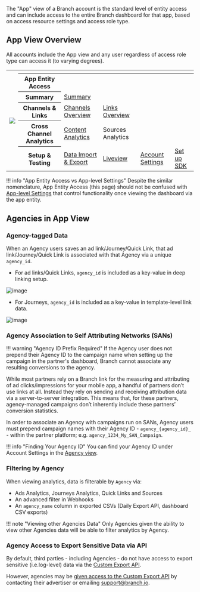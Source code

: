 The "App" view of a Branch account is the standard level of entity access and can include access to the entire Branch dashboard for that app, based on access resource settings and access role type.

## App View Overview

All accounts include the App view and any user regardless of access role type can access it (to varying degrees).

<table>
  <tr>
    <th rowspan="7"><img src="/_assets/img/pages/dashboard/access-levels/app-level-nav.png"></th>
  </tr>
	<tr>
		<th></th>
		<th></th>
		<th></th>
		<th></th>
    <th></th>
	</tr>
	<tr>
		<th><b>App Entity Access</b></th>
		<th></th>
		<th></th>
		<th></th>
    <th></th>
	</tr>
  <tr>
		<th><b>Summary</b></th>
		<td><a href="/dashboard/analytics">Summary</a></td>
		<td></td>
		<td></td>
    <td></td>
	</tr>
	<tr>
		<th><b>Channels & Links</b></th>
		<td><a href="/resources/branch-channels/">Channels Overview</a></td>
    <td><a href="/links/branch-links-overview/">Links Overview</a></td>
		<td></td>
    <td></td>
  </tr>
	<tr>
		<th><b>Cross Channel Analytics</b></th>
		<td><a href="/activity-reports-analytics/content-analytics/">Content Analytics</a></td>
		<td>Sources Analytics</td>
    <td></td>
    <td></td>
  </tr>
  <tr>
		<th><b>Setup & Testing</b></th>
		<td><a href="/exports/data-feeds-overview/">Data Import & Export</a></td>
		<td><a href="/exports/pba-liveview/">Liveview</a></td>
    <td><a href="/dashboard/account-settings/">Account Settings</a></td>
    <td><a href="/resources/native-sdks-and-plugins/">Set up SDK</a></td>
  </tr>
</table>

!!! info "App Entity Access vs App-level Settings"
	Despite the similar nomenclature, App Entity Access (this page) should not be confused with [App-level Settings](/dashboard/app-level-access/) that control functionality once viewing the dashboard via the app entity.

## Agencies in App View

### Agency-tagged Data

When an Agency users saves an ad link/Journey/Quick Link, that ad link/Journey/Quick Link is associated with that Agency via a unique `agency_id`.

- For ad links/Quick Links, `agency_id` is included as a key-value in deep linking setup.

![image](/_assets/img/pages/dashboard/access-levels/app-view-link-agency-id.png)

- For Journeys, `agency_id` is included as a key-value in template-level link data.

![image](/_assets/img/pages/dashboard/access-levels/app-view-journeys-agency-id.png)

### Agency Association to Self Attributing Networks (SANs)

!!! warning "Agency ID Prefix Required"
	If the Agency user does not prepend their Agency ID to the campaign name when setting up the campaign in the partner's dashboard, Branch cannot associate any resulting conversions to the agency.

While most partners rely on a Branch link for the measuring and attributing of ad clicks/impressions for your mobile app, a handful of partners don’t use links at all. Instead they rely on sending and receiving attribution data via a server-to-server integration. This means that, for these partners, agency-managed campaigns don’t inherently include these partners’ conversion statistics.

In order to associate an Agency with campaigns run on SANs, Agency users must prepend campaign names with their Agency ID - `agency_{agency_id}_` - within the partner platform; e.g. `agency_1234_My_SAN_Campaign`.

!!! info "Finding Your Agency ID"
	You can find your Agency ID under Account Settings in the [Agency view](/dashboard/agency-view/#managing-your-agency-profile).

### Filtering by Agency

When viewing analytics, data is filterable by `Agency` via:

- Ads Analytics, Journeys Analytics, Quick Links and Sources
- An advanced filter in Webhooks
- An `agency_name` column in exported CSVs (Daily Export API, dashboard CSV exports)

!!! note "Viewing other Agencies Data"
	Only Agencies given the ability to view other Agencies data will be able to filter analytics by Agency.

### Agency Access to Export Sensitive Data via API

By default, third parties - including Agencies - do not have access to export sensitive (i.e.log-level) data via the [Custom Export API](/exports/custom-export-api/).

However, agencies may be [given access to the Custom Export API](/exports/custom-export-api/#providing-agencies-api-access) by contacting their advertiser or emailing [support@branch.io](mailto:support@branch.io).
